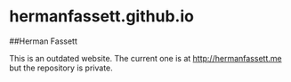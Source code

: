 # hermanfassett.github.io
##Herman Fassett

This is an outdated website. The current one is at http://hermanfassett.me but the repository is private.

